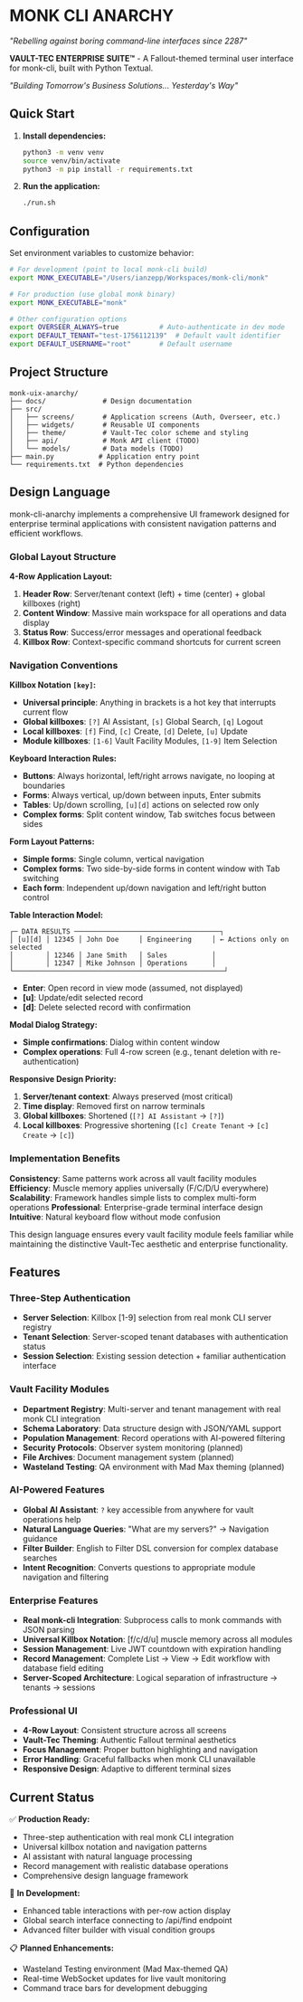 # MONK CLI ANARCHY

*"Rebelling against boring command-line interfaces since 2287"*

**VAULT-TEC ENTERPRISE SUITE™** - A Fallout-themed terminal user interface for monk-cli, built with Python Textual.

*"Building Tomorrow's Business Solutions... Yesterday's Way"*

## Quick Start

1. **Install dependencies:**
   ```bash
   python3 -m venv venv
   source venv/bin/activate
   python3 -m pip install -r requirements.txt
   ```

2. **Run the application:**
   ```bash
   ./run.sh
   ```

## Configuration

Set environment variables to customize behavior:

```bash
# For development (point to local monk-cli build)
export MONK_EXECUTABLE="/Users/ianzepp/Workspaces/monk-cli/monk"

# For production (use global monk binary)
export MONK_EXECUTABLE="monk"

# Other configuration options
export OVERSEER_ALWAYS=true          # Auto-authenticate in dev mode
export DEFAULT_TENANT="test-1756112139"  # Default vault identifier
export DEFAULT_USERNAME="root"       # Default username
```

## Project Structure

```
monk-uix-anarchy/
├── docs/              # Design documentation
├── src/
│   ├── screens/       # Application screens (Auth, Overseer, etc.)
│   ├── widgets/       # Reusable UI components
│   ├── theme/         # Vault-Tec color scheme and styling
│   ├── api/           # Monk API client (TODO)
│   └── models/        # Data models (TODO)
├── main.py           # Application entry point
└── requirements.txt  # Python dependencies
```

## Design Language

monk-cli-anarchy implements a comprehensive UI framework designed for enterprise terminal applications with consistent navigation patterns and efficient workflows.

### **Global Layout Structure**

**4-Row Application Layout:**
1. **Header Row**: Server/tenant context (left) + time (center) + global killboxes (right)
2. **Content Window**: Massive main workspace for all operations and data display
3. **Status Row**: Success/error messages and operational feedback
4. **Killbox Row**: Context-specific command shortcuts for current screen

### **Navigation Conventions**

**Killbox Notation `[key]`:**
- **Universal principle**: Anything in brackets is a hot key that interrupts current flow
- **Global killboxes**: `[?]` AI Assistant, `[s]` Global Search, `[q]` Logout
- **Local killboxes**: `[f]` Find, `[c]` Create, `[d]` Delete, `[u]` Update
- **Module killboxes**: `[1-6]` Vault Facility Modules, `[1-9]` Item Selection

**Keyboard Interaction Rules:**
- **Buttons**: Always horizontal, left/right arrows navigate, no looping at boundaries
- **Forms**: Always vertical, up/down between inputs, Enter submits
- **Tables**: Up/down scrolling, `[u][d]` actions on selected row only
- **Complex forms**: Split content window, Tab switches focus between sides

**Form Layout Patterns:**
- **Simple forms**: Single column, vertical navigation
- **Complex forms**: Two side-by-side forms in content window with Tab switching
- **Each form**: Independent up/down navigation and left/right button control

**Table Interaction Model:**
```
┌─ DATA RESULTS ────────────────────────────────────┐
│ [u][d] │ 12345 │ John Doe     │ Engineering     │ ← Actions only on selected
│        │ 12346 │ Jane Smith   │ Sales           │   
│        │ 12347 │ Mike Johnson │ Operations      │
└────────────────────────────────────────────────────┘
```
- **Enter**: Open record in view mode (assumed, not displayed)
- **[u]**: Update/edit selected record
- **[d]**: Delete selected record with confirmation

**Modal Dialog Strategy:**
- **Simple confirmations**: Dialog within content window
- **Complex operations**: Full 4-row screen (e.g., tenant deletion with re-authentication)

**Responsive Design Priority:**
1. **Server/tenant context**: Always preserved (most critical)
2. **Time display**: Removed first on narrow terminals
3. **Global killboxes**: Shortened (`[?] AI Assistant` → `[?]`)
4. **Local killboxes**: Progressive shortening (`[c] Create Tenant` → `[c] Create` → `[c]`)

### **Implementation Benefits**

**Consistency**: Same patterns work across all vault facility modules
**Efficiency**: Muscle memory applies universally (F/C/D/U everywhere)
**Scalability**: Framework handles simple lists to complex multi-form operations
**Professional**: Enterprise-grade terminal interface design
**Intuitive**: Natural keyboard flow without mode confusion

This design language ensures every vault facility module feels familiar while maintaining the distinctive Vault-Tec aesthetic and enterprise functionality.

## Features

### **Three-Step Authentication**
- **Server Selection**: Killbox [1-9] selection from real monk CLI server registry
- **Tenant Selection**: Server-scoped tenant databases with authentication status
- **Session Selection**: Existing session detection + familiar authentication interface

### **Vault Facility Modules**
- **Department Registry**: Multi-server and tenant management with real monk CLI integration
- **Schema Laboratory**: Data structure design with JSON/YAML support
- **Population Management**: Record operations with AI-powered filtering
- **Security Protocols**: Observer system monitoring (planned)
- **File Archives**: Document management system (planned)  
- **Wasteland Testing**: QA environment with Mad Max theming (planned)

### **AI-Powered Features**
- **Global AI Assistant**: `?` key accessible from anywhere for vault operations help
- **Natural Language Queries**: "What are my servers?" → Navigation guidance
- **Filter Builder**: English to Filter DSL conversion for complex database searches
- **Intent Recognition**: Converts questions to appropriate module navigation and filtering

### **Enterprise Features**
- **Real monk-cli Integration**: Subprocess calls to monk commands with JSON parsing
- **Universal Killbox Notation**: [f/c/d/u] muscle memory across all modules
- **Session Management**: Live JWT countdown with expiration handling
- **Record Management**: Complete List → View → Edit workflow with database field editing
- **Server-Scoped Architecture**: Logical separation of infrastructure → tenants → sessions

### **Professional UI**
- **4-Row Layout**: Consistent structure across all screens
- **Vault-Tec Theming**: Authentic Fallout terminal aesthetics
- **Focus Management**: Proper button highlighting and navigation
- **Error Handling**: Graceful fallbacks when monk CLI unavailable
- **Responsive Design**: Adaptive to different terminal sizes

## Current Status

✅ **Production Ready:**
- Three-step authentication with real monk CLI integration
- Universal killbox notation and navigation patterns
- AI assistant with natural language processing
- Record management with realistic database operations
- Comprehensive design language framework

🚧 **In Development:**
- Enhanced table interactions with per-row action display
- Global search interface connecting to /api/find endpoint
- Advanced filter builder with visual condition groups

📋 **Planned Enhancements:**
- Wasteland Testing environment (Mad Max-themed QA)
- Real-time WebSocket updates for live vault monitoring
- Command trace bars for development debugging